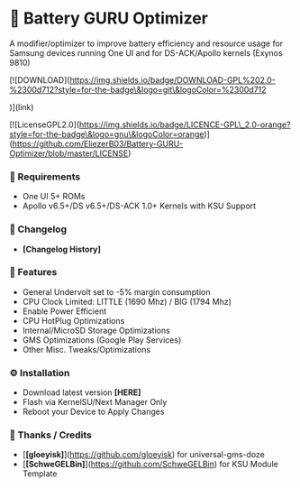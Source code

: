 # 🔋 Battery GURU Optimizer

A modifier/optimizer to improve battery efficiency and resource usage for Samsung devices running One UI and for DS-ACK/Apollo kernels (Exynos 9810)



\[!\[DOWNLOAD](https://img.shields.io/badge/DOWNLOAD-GPL%202.0-%2300d712?style=for-the-badge\&logo=git\&logoColor=%2300d712

)](link)

\[!\[LicenseGPL2.0](https://img.shields.io/badge/LICENCE-GPL\_2.0-orange?style=for-the-badge\&logo=gnu\&logoColor=orange)](https://github.com/EliezerB03/Battery-GURU-Optimizer/blob/master/LICENSE)





### 📱 Requirements

* One UI 5+ ROMs
* Apollo v6.5+/DS v6.5+/DS-ACK 1.0+ Kernels with KSU Support



### 📝 Changelog

* **\[Changelog History]**



### 🧩 Features

* General Undervolt set to -5% margin consumption
* CPU Clock Limited: LITTLE (1690 Mhz) / BIG (1794 Mhz)
* Enable Power Efficient
* CPU HotPlug Optimizations
* Internal/MicroSD Storage Optimizations
* GMS Optimizations (Google Play Services)
* Other Misc. Tweaks/Optimizations



### ⚙️ Installation

* Download latest version **\[HERE]**
* Flash via KernelSU/Next Manager Only
* Reboot your Device to Apply Changes



### 🙏 Thanks / Credits

* [**\[gloeyisk]**](https://github.com/gloeyisk) for universal-gms-doze
* [**\[SchweGELBin]**](https://github.com/SchweGELBin) for KSU Module Template
